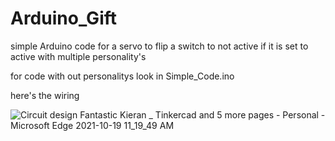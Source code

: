 # Arduino_Gift
simple Arduino code for a servo to flip a switch to not active if it is set to active with multiple personality's

for code with out personalitys look in Simple_Code.ino

here's the wiring

![Circuit design Fantastic Kieran _ Tinkercad and 5 more pages - Personal - Microsoft​ Edge 2021-10-19 11_19_49 AM](https://user-images.githubusercontent.com/87206931/137941251-294567ce-7a2d-4263-92f8-643e17981d52.png)
